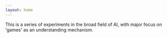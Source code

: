 ```yaml
---
layout: home
---
```

This is a series of experiments in the broad field of AI, with major focus on 'games' as an understanding mechanism.  

